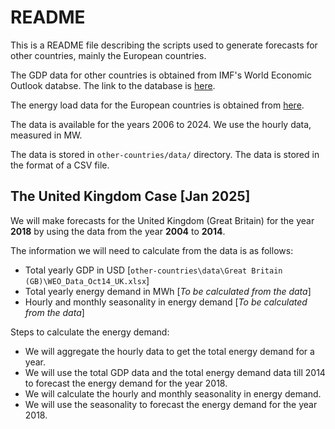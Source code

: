 # README

This is a README file describing the scripts used to generate forecasts for other countries, mainly the European countries.

The GDP data for other countries is obtained from IMF's World Economic Outlook databse. The link to the database is [here](https://www.imf.org/en/Publications/WEO/weo-database/2023/October).

The energy load data for the European countries is obtained from [here](https://www.entsoe.eu/data/power-stats/).

The data is available for the years 2006 to 2024. We use the hourly data, measured in MW.

The data is stored in `other-countries/data/` directory. The data is stored in the format of a CSV file.

## The United Kingdom Case [Jan 2025]

We will make forecasts for the United Kingdom (Great Britain) for the year **2018** by using the data from the year **2004** to **2014**.

The information we will need to calculate from the data is as follows:

- Total yearly GDP in USD [`other-countries\data\Great Britain (GB)\WEO_Data_Oct14_UK.xlsx`]
- Total yearly energy demand in MWh [*To be calculated from the data*]
- Hourly and monthly seasonality in energy demand [*To be calculated from the data*]

Steps to calculate the energy demand:

- We will aggregate the hourly data to get the total energy demand for a year.
- We will use the total GDP data and the total energy demand data till 2014 to forecast the energy demand for the year 2018.
- We will calculate the hourly and monthly seasonality in energy demand.
- We will use the seasonality to forecast the energy demand for the year 2018.
